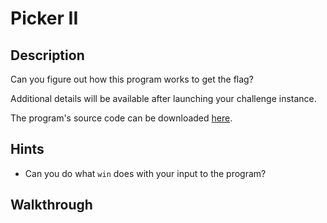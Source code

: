 # Picker II

## Description

Can you figure out how this program works to get the flag?

Additional details will be available after launching your challenge instance.

The program's source code can be downloaded [here](https://artifacts.picoctf.net/c/522/picker-II.py "Pico CTF link to download Picker 2 program").

## Hints

* Can you do what ```win``` does with your input to the program?

## Walkthrough


